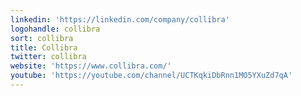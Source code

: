 ```yaml
---
linkedin: 'https://linkedin.com/company/collibra'
logohandle: collibra
sort: collibra
title: Collibra
twitter: collibra
website: 'https://www.collibra.com/'
youtube: 'https://youtube.com/channel/UCTKqkiDbRnn1MO5YXuZd7qA'
---
```

